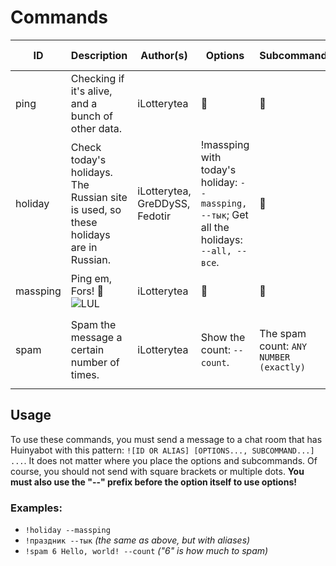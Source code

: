 # Commands

| ID | Description                                                                                 | Author(s) | Options                                                                                    | Subcommands                            | Aliases | Minimal requirements |
|----|---------------------------------------------------------------------------------------------|-----------|--------------------------------------------------------------------------------------------|----------------------------------------|---------|----------------------|
| ping | Checking if it's alive, and a bunch of other data.                                          | iLotterytea | 🚫                                                                                         | 🚫                                     | `pong`, `пинг`, `понг` |  Everyone. |
| holiday | Check today's holidays. The Russian site is used, so these holidays are in Russian.  | iLotterytea, GreDDySS, Fedotir | !massping with today's holiday: `--massping, --тык`; Get all the holidays: `--all, --все`. | 🚫                                     | `праздник` | Everyone. |
| massping | Ping em, Fors! 💪 ![LUL](https://static-cdn.jtvnw.net/emoticons/v2/425618/default/dark/1.0) | iLotterytea | 🚫                                                                                         | 🚫                                     | `mp`, `масспинг`, `massping` | ![Broadcaster](https://static-cdn.jtvnw.net/badges/v1/5527c58c-fb7d-422d-b71b-f309dcb85cc1/1) |
| spam | Spam the message a certain number of times.                                                 | iLotterytea | Show the count: `--count`.                                                                 | The spam count: `ANY NUMBER (exactly)` | `repeat`, `cvpaste`, `cv`, `paste`, `насрать`, `спам` | ![Moderator](https://static-cdn.jtvnw.net/badges/v1/3267646d-33f0-4b17-b3df-f923a41db1d0/1) |

## Usage
To use these commands, you must send a message to a chat room that has Huinyabot with this pattern: `![ID OR ALIAS] [OPTIONS..., SUBCOMMAND...] ...`.
It does not matter where you place the options and subcommands. Of course, you should not send with square brackets or multiple dots. **You must also use the "--" prefix before the option itself to use options!**
### Examples:
+ `!holiday --massping`
+ `!праздник --тык` *(the same as above, but with aliases)*
+ `!spam 6 Hello, world! --count` *("6" is how much to spam)*